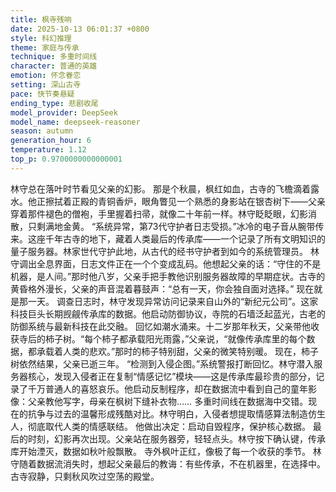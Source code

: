 ```yaml
---
title: 枫寺残响
date: 2025-10-13 06:01:37 +0800
style: 科幻推理
theme: 家庭与传承
technique: 多重时间线
character: 普通的英雄
emotion: 怀念眷恋
setting: 深山古寺
pace: 快节奏悬疑
ending_type: 悲剧收尾
model_provider: DeepSeek
model_name: deepseek-reasoner
season: autumn
generation_hour: 6
temperature: 1.12
top_p: 0.9700000000000001
---
```


林守总在落叶时节看见父亲的幻影。
那是个秋晨，枫红如血，古寺的飞檐滴着露水。他正擦拭着正殿的青铜香炉，眼角瞥见一个熟悉的身影站在银杏树下——父亲穿着那件褪色的僧袍，手里握着扫帚，就像二十年前一样。林守眨眨眼，幻影消散，只剩满地金黄。
“系统异常，第73代守护者日志受损。”冰冷的电子音从腕带传来。这座千年古寺的地下，藏着人类最后的传承库——一个记录了所有文明知识的量子服务器。林家世代守护此地，从古代的经书守护者到如今的系统管理员。
林守调出全息界面，日志文件正在一个个变成乱码。他想起父亲的话：“守住的不是机器，是人间。”那时他八岁，父亲手把手教他识别服务器故障的早期症状。古寺的黄昏格外漫长，父亲的声音混着暮鼓声：“总有一天，你会独自面对选择。”
现在就是那一天。
调查日志时，林守发现异常访问记录来自山外的“新纪元公司”。这家科技巨头长期觊觎传承库的数据。他启动防御协议，寺院的石墙泛起蓝光，古老的防御系统与最新科技在此交融。
回忆如潮水涌来。十二岁那年秋天，父亲带他收获寺后的柿子树。“每个柿子都承载阳光雨露，”父亲说，“就像传承库里的每个数据，都承载着人类的悲欢。”那时的柿子特别甜，父亲的微笑特别暖。
现在，柿子树依然结果，父亲已逝三年。
“检测到入侵企图。”系统警报打断回忆。林守潜入服务器核心，发现入侵者正在复制“情感记忆”模块——这是传承库最珍贵的部分，记录了千万普通人的喜怒哀乐。他启动反制程序，却在数据流中看到自己的童年影像：父亲教他写字，母亲在枫树下缝补衣物……
多重时间线在数据海中交错。现在的抗争与过去的温馨形成残酷对比。林守明白，入侵者想提取情感算法制造仿生人，彻底取代人类的情感联结。
他做出决定：启动自毁程序，保护核心数据。
最后的时刻，幻影再次出现。父亲站在服务器旁，轻轻点头。林守按下确认键，传承库开始湮灭，数据如秋叶般飘散。
寺外枫叶正红，像极了每一个收获的季节。
林守随着数据流消失时，想起父亲最后的教诲：有些传承，不在机器里，在选择中。
古寺寂静，只剩秋风吹过空荡的殿堂。
